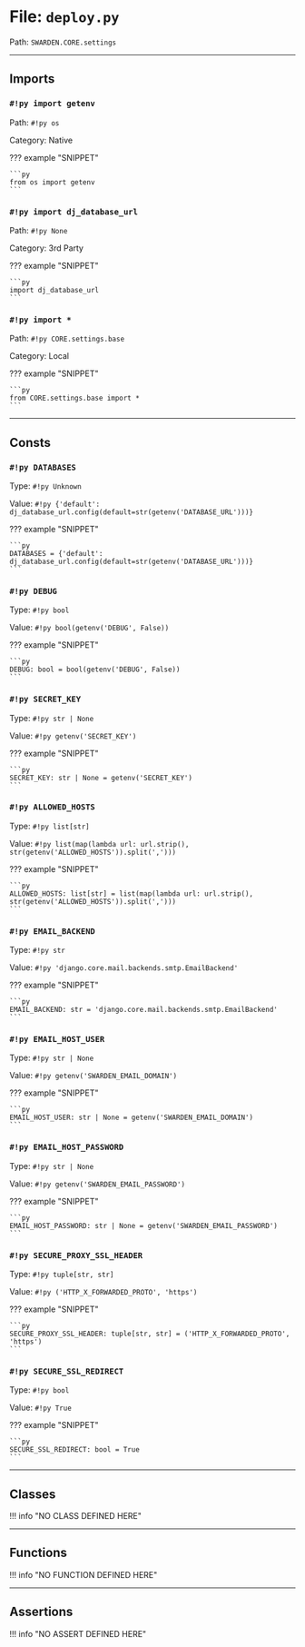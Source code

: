 
# File: `deploy.py`
Path: `SWARDEN.CORE.settings`



---

## Imports

### `#!py import getenv`

Path: `#!py os`

Category: Native

??? example "SNIPPET"

    ```py
    from os import getenv
    ```

### `#!py import dj_database_url`

Path: `#!py None`

Category: 3rd Party

??? example "SNIPPET"

    ```py
    import dj_database_url
    ```

### `#!py import *`

Path: `#!py CORE.settings.base`

Category: Local

??? example "SNIPPET"

    ```py
    from CORE.settings.base import *
    ```



---

## Consts

### `#!py DATABASES`

Type: `#!py Unknown`

Value: `#!py {'default': dj_database_url.config(default=str(getenv('DATABASE_URL')))}`

??? example "SNIPPET"

    ```py
    DATABASES = {'default': dj_database_url.config(default=str(getenv('DATABASE_URL')))}
    ```

### `#!py DEBUG`

Type: `#!py bool`

Value: `#!py bool(getenv('DEBUG', False))`

??? example "SNIPPET"

    ```py
    DEBUG: bool = bool(getenv('DEBUG', False))
    ```

### `#!py SECRET_KEY`

Type: `#!py str | None`

Value: `#!py getenv('SECRET_KEY')`

??? example "SNIPPET"

    ```py
    SECRET_KEY: str | None = getenv('SECRET_KEY')
    ```

### `#!py ALLOWED_HOSTS`

Type: `#!py list[str]`

Value: `#!py list(map(lambda url: url.strip(), str(getenv('ALLOWED_HOSTS')).split(',')))`

??? example "SNIPPET"

    ```py
    ALLOWED_HOSTS: list[str] = list(map(lambda url: url.strip(), str(getenv('ALLOWED_HOSTS')).split(',')))
    ```

### `#!py EMAIL_BACKEND`

Type: `#!py str`

Value: `#!py 'django.core.mail.backends.smtp.EmailBackend'`

??? example "SNIPPET"

    ```py
    EMAIL_BACKEND: str = 'django.core.mail.backends.smtp.EmailBackend'
    ```

### `#!py EMAIL_HOST_USER`

Type: `#!py str | None`

Value: `#!py getenv('SWARDEN_EMAIL_DOMAIN')`

??? example "SNIPPET"

    ```py
    EMAIL_HOST_USER: str | None = getenv('SWARDEN_EMAIL_DOMAIN')
    ```

### `#!py EMAIL_HOST_PASSWORD`

Type: `#!py str | None`

Value: `#!py getenv('SWARDEN_EMAIL_PASSWORD')`

??? example "SNIPPET"

    ```py
    EMAIL_HOST_PASSWORD: str | None = getenv('SWARDEN_EMAIL_PASSWORD')
    ```

### `#!py SECURE_PROXY_SSL_HEADER`

Type: `#!py tuple[str, str]`

Value: `#!py ('HTTP_X_FORWARDED_PROTO', 'https')`

??? example "SNIPPET"

    ```py
    SECURE_PROXY_SSL_HEADER: tuple[str, str] = ('HTTP_X_FORWARDED_PROTO', 'https')
    ```

### `#!py SECURE_SSL_REDIRECT`

Type: `#!py bool`

Value: `#!py True`

??? example "SNIPPET"

    ```py
    SECURE_SSL_REDIRECT: bool = True
    ```



---

## Classes

!!! info "NO CLASS DEFINED HERE"

---

## Functions

!!! info "NO FUNCTION DEFINED HERE"

---

## Assertions

!!! info "NO ASSERT DEFINED HERE"
